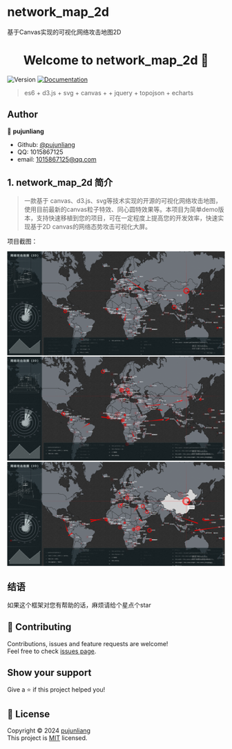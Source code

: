 # network_map_2d
基于Canvas实现的可视化网络攻击地图2D
<h1 align="center">Welcome to network_map_2d 👋</h1>
<p>
  <img alt="Version" src="https://img.shields.io/badge/version-1.0.0-blue.svg?cacheSeconds=2592000" />
  <a href="https://github.com/pujunliang/ux-admin-vue3/master/README.md">
    <img alt="Documentation" src="https://img.shields.io/badge/documentation-yes-brightgreen.svg" target="_blank" />
  </a>
</p>

> es6 + d3.js + svg + canvas +  + jquery + topojson + echarts 

## Author

👤 **pujunliang**

-   Github: [@pujunliang](https://github.com/pujunliang)
-   QQ: 1015867125
-   email: 1015867125@qq.com

## 1. network_map_2d 简介

> 一款基于 canvas、d3.js、svg等技术实现的开源的可视化网络攻击地图，使用目前最新的canvas粒子特效、同心圆特效果等。本项目为简单demo版本，支持快速移植到您的项目，可在一定程度上提高您的开发效率，快速实现基于2D canvas的网络态势攻击可视化大屏。

项目截图：

![enter description here](https://github.com/pujunliang/network_map_2d/blob/main/img_readme/示例截屏1.png)
![enter description here](https://github.com/pujunliang/network_map_2d/blob/main/img_readme/示例截屏2.png)
![enter description here](https://github.com/pujunliang/network_map_2d/blob/main/img_readme/示例截屏3.png)

## 结语

如果这个框架对您有帮助的话，麻烦请给个星点个star

## 🤝 Contributing

Contributions, issues and feature requests are welcome!<br />Feel free to check [issues page](https://github.com/pujunliang/network_map_2d/issues).

## Show your support

Give a ⭐️ if this project helped you!

## 📝 License

Copyright © 2024 [pujunliang](https://github.com/pujunliang) <br/>
This project is [MIT](https://github.com/pujunliang/network_map_2d/master/LICENSE) licensed.
